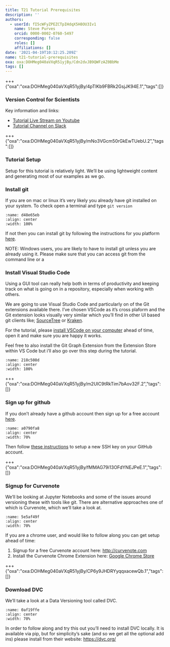 ```yaml
---
title: T21 Tutorial Prerequisites
description: ''
authors:
  - userId: fI5cWFyZPEZCTpIHdqX5H8OU3Iv1
    name: Steve Purves
    orcid: 0000-0002-0760-5497
    corresponding: false
    roles: []
    affiliations: []
date: '2021-04-19T10:12:25.209Z'
name: t21-tutorial-prerequisites
oxa: oxa:DOHMeg040aVXqR51yjBy/Cdn2dvJB9QWFzAZ0BbMe
tags: []
---
```


+++ {"oxa":"oxa:DOHMeg040aVXqR51yjBy/4pTlKb9FBRk2GsjJK94E.1","tags":[]}

### Version Control for Scientists

Key information and links:

- [Tutorial Live Stream on Youtube](https://www.youtube.com/watch?v=S4uqsbV-gxY)
- [Tutorial Channel on Slack](https://swung.slack.com/archives/C01RGGXNR9P)

+++ {"oxa":"oxa:DOHMeg040aVXqR51yjBy/mNo3VGcm50rGkEwTUebU.2","tags":[]}

### Tutorial Setup

Setup for this tutorial is relatively light. We’ll be using lightweight content and generating most of our examples as we go.

### Install git

If you are on mac or linux it’s very likely you already have git installed on your system. To check open a terminal and type `git version`

```{figure} images/DOHMeg040aVXqR51yjBy-Rl168kPSUMLyL8F09wOU-v1.png
:name: d48e65eb
:align: center
:width: 100%
```

If not then you can install git by following the instructions for you platform [here](https://git-scm.com/book/en/v2/Getting-Started-Installing-Git).

NOTE: Windows users, you are likely to have to install git unless you are already using it. Please make sure that you can access git from the command line or a

### Install Visual Studio Code

Using a GUI tool can really help both in terms of productivity and keeping track on what is going on in a repository, especially when working with others.

We are going to use Visual Studio Code and particularly on of the Git extensions available there. I’ve chosen VSCode as it’s cross plaform and the Git extension looks visually very similar which you’ll find in other UI based git clients like; [SourceTree](https://www.sourcetreeapp.com/) or [Kraken](https://www.gitkraken.com/).

For the tutorial, please [install VSCode on your computer](https://code.visualstudio.com/download) ahead of time, open it and make sure you are happy it works.

Feel free to also install the Git Graph Extension from the Extension Store within VS Code but i’ll also go over this step during the tutorial.

```{figure} images/DOHMeg040aVXqR51yjBy-ihYhdpMXlEpbTeawmY6n-v1.png
:name: 218c508d
:align: center
:width: 100%
```

+++ {"oxa":"oxa:DOHMeg040aVXqR51yjBy/m2UIC9tRkTim7bAov32F.2","tags":[]}

### Sign up for github

If you don’t already have a github account then sign up for a free account [here](https://github.com/).

```{figure} images/DOHMeg040aVXqR51yjBy-1XDE7fdnxC93l28wSuvF-v1.png
:name: a0790fa8
:align: center
:width: 70%
```

Then follow [these instructions](https://docs.github.com/en/github/authenticating-to-github/adding-a-new-ssh-key-to-your-github-account) to setup a new SSH key on your GitHub account.

+++ {"oxa":"oxa:DOHMeg040aVXqR51yjBy/fMMAG79i13OFdYNEJPeE.1","tags":[]}

### Signup for Curvenote

We’ll be looking at Jupyter Notebooks and some of the issues around versioning these with tools like git. There are alternative approaches one of which is Curvenote, which we’ll take a look at.

```{figure} images/DOHMeg040aVXqR51yjBy-b0ikthCp3GdBVWKMqfD3-v1.png
:name: 5e5af49f
:align: center
:width: 70%
```

If you are a chrome user, and would like to follow along you can get setup ahead of time:

1. Signup for a free Curvenote account here: <http://curvenote.com>
2. Install the Curvenote Chrome Extension here: [Google Chrome Store](https://chrome.google.com/webstore/detail/jupyter-versioning-commen/egkbkefajoeehbmjgelpmdnpgnleknka)

+++ {"oxa":"oxa:DOHMeg040aVXqR51yjBy/CP6y9JHDRYyqqxacewQb.1","tags":[]}

### Download DVC

We’ll take a look at a Data Versioning tool called DVC.

```{figure} images/DOHMeg040aVXqR51yjBy-nBRvem38tIHnuv5jwyuH-v1.png
:name: 0af19ffe
:align: center
:width: 70%
```

In order to follow along and try this out you’ll need to install DVC locally. It is available via pip, but for simplicity’s sake (and so we get all the optional add ins) please install from their website: <https://dvc.org/>

